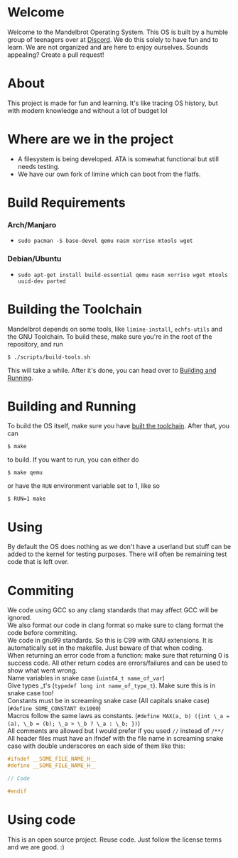 # Welcome
Welcome to the Mandelbrot Operating System. 
This OS is built by a humble group of teenagers over at [Discord](https://discord.gg/W523cD3Q3P). 
We do this solely to have fun and to learn. 
We are not organized and are here to enjoy ourselves. 
Sounds appealing? Create a pull request!

# About 
This project is made for fun and learning.
It's like tracing OS history, but with modern knowledge and without a lot of budget lol

# Where are we in the project
- A filesystem is being developed. ATA is somewhat functional but still needs testing.
- We have our own fork of limine which can boot from the flatfs.

# Build Requirements

### Arch/Manjaro
- `sudo pacman -S base-devel qemu nasm xorriso mtools wget`

### Debian/Ubuntu
- `sudo apt-get install build-essential qemu nasm xorriso wget mtools uuid-dev parted`

# Building the Toolchain
Mandelbrot depends on some tools, like `limine-install`, `echfs-utils` and the GNU Toolchain. To build these, make sure you're in the root of the repository, and run

```
$ ./scripts/build-tools.sh
```

This will take a while. After it's done, you can head over to [Building and Running](#building-and-running).

# Building and Running
To build the OS itself, make sure you have [built the toolchain](#building-the-toolchain). After that, you can

```
$ make
```

to build. If you want to run, you can either do

```
$ make qemu
```

or have the `RUN` environment variable set to 1, like so

```
$ RUN=1 make
```

# Using
By default the OS does nothing as we don't have a userland but stuff can be added to the kernel for testing purposes. There will often be remaining test code that is left over.

# Commiting
We code using GCC so any clang standards that may affect GCC will be ignored.   
We also format our code in clang format so make sure to clang format the code before commiting.  
We code in gnu99 standards. So this is C99 with GNU extensions. It is automatically set in the makefile. Just beware of that when coding.  
When returning an error code from a function: make sure that returning 0 is success code. All other return codes are errors/failures and can be used to show what went wrong.  
Name variables in snake case (`uint64_t name_of_var`)  
Give types \_t's (`typedef long int name_of_type_t`). Make sure this is in snake case too!  
Constants must be in screaming snake case (All capitals snake case) (`#define SOME_CONSTANT 0x1000`)    
Macros follow the same laws as constants. (`#define MAX(a, b) ({int \_a = (a), \_b = (b); \_a > \_b ? \_a : \_b; })`)  
All comments are allowed but I would prefer if you used `//` instead of `/**/`  
All header files must have an ifndef  with the file name in screaming snake case with double underscores on each side of them like this:  
```c
#ifndef __SOME_FILE_NAME_H__
#define __SOME_FILE_NAME_H__

// Code

#endif
```

# Using code
This is an open source project. Reuse code. Just follow the license terms and we are good. :)
